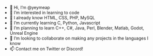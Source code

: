 - 👋 Hi, I’m @yeymeap
- 👀 I’m interested in learning to code
- 📖 I already know HTML, CSS, PHP, MySQL
- 🌱 I’m currently learning C, Python, Javascript
- 📝 I’m planning to learn C++, C#, Java, Perl, Blender, Matlab, Godot, Unreal Engine
- 💞️ I’m looking to collaborate on making any projects in the languages I know
- 📫 Contact me on Twitter or Discord!

<!---
yeymeap/yeymeap is a ✨ special ✨ repository because its `README.md` (this file) appears on your GitHub profile.
You can click the Preview link to take a look at your changes.
--->
